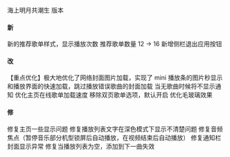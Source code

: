 海上明月共潮生 版本

#### 新

新的推荐歌单样式，显示播放次数
推荐歌单数量 12 -> 16
新增侧栏退出应用按钮

#### 改

【重点优化】极大地优化了网络封面图片加载，实现了 mini 播放条的图片秒显示和播放界面的快速加载，跳过播放错误歌曲的封面加载
当无歌曲时候将不显示通知
优化主页在线歌单加载速度
移除双页歌单选项，默认开启
优化毛玻璃效果

#### 修

修复主页一些显示问题
修复播放列表文字在深色模式下显示不清楚问题
修复音频焦点（暂停音乐部分机型锁屏后自动播放，在视频结束后自动播放）
修复通知栏封面显示异常
修复当播放列表为空，添加到下一曲失效